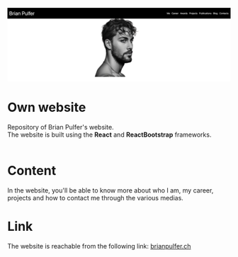 ![HomePage](./public/homepage.png)

# Own website

Repository of Brian Pulfer's website.<br/>
The website is built using the <b>React</b> and <b>ReactBootstrap</b> frameworks.<br/><br/>


# Content

In the website, you'll be able to know more about who I am, my career, projects and how to contact me through the various medias.

# Link
The website is reachable from the following link:
<a href="https://www.brianpulfer.ch">brianpulfer.ch</a>